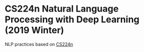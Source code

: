 # CS224n Natural Language Processing with Deep Learning (2019 Winter)

NLP practices based on [CS224n](https://web.stanford.edu/class/archive/cs/cs224n/cs224n.1194/index.html)